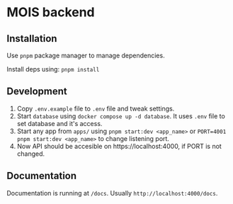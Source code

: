 # MOIS backend

## Installation

Use `pnpm` package manager to manage dependencies.

Install deps using: `pnpm install`

## Development

1. Copy `.env.example` file to `.env` file and tweak settings.
2. Start `database` using `docker compose up -d database`. It uses `.env` file to set database and it's access.
3. Start any app from `apps/` using `pnpm start:dev <app_name>` or `PORT=4001 pnpm start:dev <app_name>` to change
   listening port.
4. Now API should be accesible on https://localhost:4000, if PORT is not changed.


## Documentation

Documentation is running at `/docs`. Usually `http://localhost:4000/docs`.